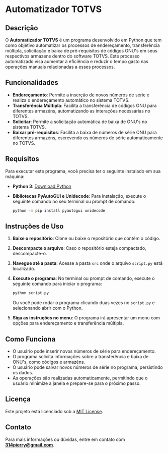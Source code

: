 
# Automatizador TOTVS

## Descrição

O **Automatizador TOTVS** é um programa desenvolvido em Python que tem como objetivo automatizar os processos de endereçamento, transferência múltipla, solicitação e baixa de pré-requisitos de códigos ONU's em seus respectivos armazéns dentro do software TOTVS. Este processo automatizado visa aumentar a eficiência e reduzir o tempo gasto nas operações manuais relacionadas a esses processos.

## Funcionalidades

- **Endereçamento**: Permite a inserção de novos números de série e realiza o endereçamento automático no sistema TOTVS.
- **Transferência Múltipla**: Facilita a transferência de códigos ONU para diferentes armazéns, automatizando as interações necessárias no TOTVS.
- **Solicitar**: Permite a solicitação automática de baixa de ONU's no sistema TOTVS.
- **Baixar pré-requisitos**: Facilita a baixa de números de série ONU para diferentes armazéns, escrevendo os números de série automaticamente no TOTVS.

## Requisitos

Para executar este programa, você precisa ter o seguinte instalado em sua máquina:

- **Python 3**: [Download Python](https://www.python.org/downloads/)
- **Bibliotecas PyAutoGUI e Unidecode**: Para instalação, execute o seguinte comando no seu terminal ou prompt de comando:

  ```bash
  python -m pip install pyautogui unidecode

## Instruções de Uso

1. **Baixe o repositório**: Clone ou baixe o repositório que contém o código.
2. **Descompacte o arquivo**: Caso o repositório esteja compactado, descompacte-o.
3. **Navegue até a pasta**: Acesse a pasta `src` onde o arquivo `script.py` está localizado.
4. **Execute o programa**: No terminal ou prompt de comando, execute o seguinte comando para iniciar o programa:

   ```bash
   python script.py
   ```

   Ou você pode rodar o programa clicando duas vezes no `script.py` e selecionando abrir com o Python.

5. **Siga as instruções no menu**: O programa irá apresentar um menu com opções para endereçamento e transferência múltipla.

## Como Funciona

- O usuário pode inserir novos números de série para endereçamento.
- O programa solicita informações sobre a transferência e baixa de ONU's, como códigos e armazéns.
- O usuário pode salvar novos números de série no programa, persistindo os dados.
- As operações são realizadas automaticamente, permitindo que o usuário minimize a janela e prepare-se para o próximo passo.

## Licença

Este projeto está licenciado sob a [MIT License](LICENSE).

## Contato

Para mais informações ou dúvidas, entre em contato com **314pierry@gmail.com**.
